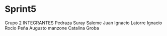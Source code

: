 # Sprint5
Grupo 2
INTEGRANTES
Pedraza Suray
Saleme Juan Ignacio
Latorre Ignacio
Rocio Peña
Augusto manzone
Catalina Groba
